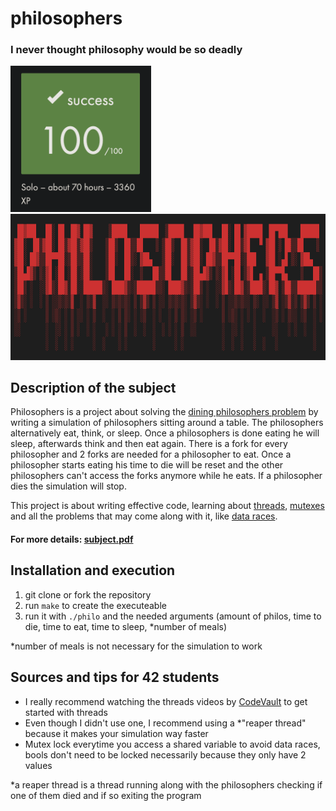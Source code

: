 # philosophers
### I never thought philosophy would be so deadly
<img width="225" src="https://github.com/eschirni/philosophers/blob/master/readme_src/100.png"><img width="700" height="233.5" src="https://github.com/eschirni/philosophers/blob/master/readme_src/philosophers.png">

## Description of the subject
Philosophers is a project about solving the [dining philosophers problem](https://en.wikipedia.org/wiki/Dining_philosophers_problem) by writing a simulation of philosophers sitting around a table. The philosophers alternatively eat, think, or sleep. Once a philosophers is done eating he will sleep, afterwards think and then eat again. There is a fork for every philosopher and 2 forks are needed for a philosopher to eat. Once a philosopher starts eating his time to die will be reset and the other philosophers can't access the forks anymore while he eats. If a philosopher dies the simulation will stop.

This project is about writing effective code, learning about [threads](https://www.geeksforgeeks.org/multithreading-c-2/), [mutexes](https://www.delftstack.com/howto/c/mutex-in-c/) and all the problems that may come along with it, like [data races](https://en.wikipedia.org/wiki/Race_condition).

#### For more details: [subject.pdf](https://github.com/eschirni/philosophers/blob/master/readme_src/philosophers.pdf)

## Installation and execution
1. git clone or fork the repository
2. run `make` to create the executeable
3. run it with `./philo` and the needed arguments (amount of philos, time to die, time to eat, time to sleep, \*number of meals)

\*number of meals is not necessary for the simulation to work

## Sources and tips for 42 students
- I really recommend watching the threads videos by [CodeVault](https://www.youtube.com/watch?v=d9s_d28yJq0&list=PLfqABt5AS4FmuQf70psXrsMLEDQXNkLq2) to get started with threads
- Even though I didn't use one, I recommend using a \*"reaper thread" because it makes your simulation way faster
- Mutex lock everytime you access a shared variable to avoid data races, bools don't need to be locked necessarily because they only have 2 values

\*a reaper thread is a thread running along with the philosophers checking if one of them died and if so exiting the program
